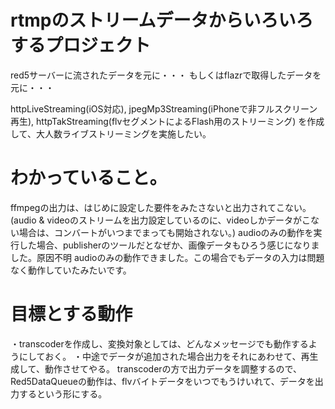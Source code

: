 # rtmpのストリームデータからいろいろするプロジェクト

red5サーバーに流されたデータを元に・・・
もしくはflazrで取得したデータを元に・・・

httpLiveStreaming(iOS対応),
jpegMp3Streaming(iPhoneで非フルスクリーン再生),
httpTakStreaming(flvセグメントによるFlash用のストリーミング)
を作成して、大人数ライブストリーミングを実施したい。

# わかっていること。

ffmpegの出力は、はじめに設定した要件をみたさないと出力されてこない。
(audio & videoのストリームを出力設定しているのに、videoしかデータがこない場合は、コンバートがいつまでまっても開始されない。)
audioのみの動作を実行した場合、publisherのツールだとなぜか、画像データもひろう感じになりました。原因不明
audioのみの動作できました。この場合でもデータの入力は問題なく動作していたみたいです。

# 目標とする動作

・transcoderを作成し、変換対象としては、どんなメッセージでも動作するようにしておく。
・中途でデータが追加された場合出力をそれにあわせて、再生成して、動作させてやる。
transcoderの方で出力データを調整するので、Red5DataQueueの動作は、flvバイトデータをいつでもうけいれて、データを出力するという形にする。
